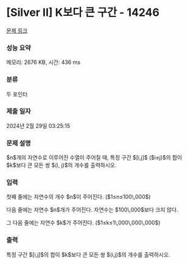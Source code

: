 # [Silver II] K보다 큰 구간 - 14246 

[문제 링크](https://www.acmicpc.net/problem/14246) 

### 성능 요약

메모리: 2676 KB, 시간: 436 ms

### 분류

두 포인터

### 제출 일자

2024년 2월 29일 03:25:15

### 문제 설명

<p>$n$개의 자연수로 이루어진 수열이 주어질 때, 특정 구간 $[i,j]$ ($i≤j)$의 합이 $k$보다 큰 모든 쌍 $(i, j)$의 개수를 출력하시오.</p>

### 입력 

 <p>첫째 줄에는 자연수의 개수 $n$이 주어진다. ($1≤n≤100\,000$)</p>

<p>다음 줄에는 자연수 $n$개가 주어진다. 자연수는 $100\,000$보다 크지 않다.</p>

<p>그 다음 줄에는 자연수 $k$가 주어진다. ($1≤k≤1\,000\,000\,000$)</p>

### 출력 

 <p>특정 구간 $[i,j]$의 합이 $k$보다 큰 모든 쌍 $(i,j)$의 개수를 출력하시오.</p>


